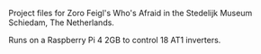 Project files for Zoro Feigl's Who's Afraid in the Stedelijk Museum Schiedam, The Netherlands.

Runs on a Raspberry Pi 4 2GB to control 18 AT1 inverters. 

